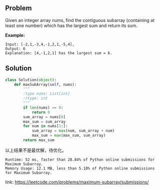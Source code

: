 ## Problem

Given an integer array nums, find the contiguous subarray (containing at least one number) which has the largest sum and return its sum.

**Example:**
```
Input: [-2,1,-3,4,-1,2,1,-5,4],
Output: 6
Explanation: [4,-1,2,1] has the largest sum = 6.
```

## Solution
```python
class Solution(object):
    def maxSubArray(self, nums):
        """
        :type nums: List[int]
        :rtype: int
        """
        if len(nums) == 0:
            return 0
        sum_array = nums[0]
        max_sum = sum_array
        for num in nums[1:]:
            sum_array = max(num, sum_array + num)
            max_sum = max(max_sum, sum_array)
        return max_sum
```
以上结果不是最优解，待优化。
```
Runtime: 52 ms, faster than 28.84% of Python online submissions for Maximum Subarray.
Memory Usage: 12.1 MB, less than 5.10% of Python online submissions for Maximum Subarray.
```
link: https://leetcode.com/problems/maximum-subarray/submissions/

